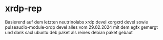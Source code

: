 # xrdp-rep

Basierend auf dem letzten neutrinolabs xrdp devel xorgxrd devel sowie pulseaudio-module-xrdp devel alles vom 29.02.2024
mit dem egfx gemergt und dank saxl ubuntu deb paket als reines debian paket gebaut
